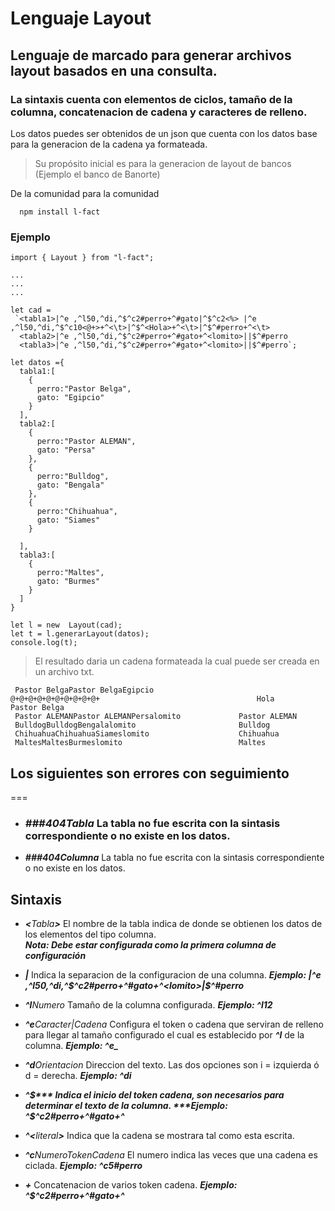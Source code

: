 # Lenguaje Layout

## Lenguaje de marcado para generar archivos layout basados en una consulta.
###  La sintaxis  cuenta con elementos de ciclos, tamaño de la columna, concatenacion de cadena y  caracteres de relleno.
Los datos puedes ser obtenidos de un  json que cuenta con los  datos base para la generacion de la cadena ya formateada.


> Su propósito inicial es para la generacion de layout de bancos (Ejemplo el banco de Banorte)

De la comunidad para la comunidad

~~~
  npm install l-fact
~~~
### Ejemplo

```
import { Layout } from "l-fact";

...
...
...

let cad = 
 `<tabla1>|^e ,^l50,^di,^$^c2#perro+^#gato|^$^c2<%> |^e ,^l50,^di,^$^c10<@+>+^<\t>|^$^<Hola>+^<\t>|^$^#perro+^<\t>
  <tabla2>|^e ,^l50,^di,^$^c2#perro+^#gato+^<lomito>||$^#perro
  <tabla3>|^e ,^l50,^di,^$^c2#perro+^#gato+^<lomito>||$^#perro`;

let datos ={
  tabla1:[
    {
      perro:"Pastor Belga",
      gato: "Egipcio"
    }
  ],
  tabla2:[
    {
      perro:"Pastor ALEMAN",
      gato: "Persa"
    },
    {
      perro:"Bulldog",
      gato: "Bengala"
    },
    {
      perro:"Chihuahua",
      gato: "Siames"
    }

  ],
  tabla3:[
    {
      perro:"Maltes",
      gato: "Burmes"
    }
  ]
}

let l = new  Layout(cad);
let t = l.generarLayout(datos);
console.log(t);
```

> El resultado daria un cadena formateada la cual puede ser creada en un archivo txt.

```
 Pastor BelgaPastor BelgaEgipcio                   @+@+@+@+@+@+@+@+@+@+                                   Hola       Pastor Belga
 Pastor ALEMANPastor ALEMANPersalomito             Pastor ALEMAN
 BulldogBulldogBengalalomito                       Bulldog
 ChihuahuaChihuahuaSiameslomito                    Chihuahua
 MaltesMaltesBurmeslomito                          Maltes

```

## Los siguientes son errores con seguimiento  
===

* ### ***###404Tabla***  La tabla no fue escrita con la sintasis correspondiente o no existe en los datos.
* ***###404Columna***  La tabla no fue escrita con la sintasis correspondiente o no existe en los datos.

## Sintaxis  


* ***<***_Tabla_***>***  El nombre de la tabla indica de donde se obtienen los datos de los elementos del tipo columna.  
***Nota: Debe estar configurada como la primera columna de configuración***  

* ***|***  Indica la separacion de la configuracion de una columna.   ***Ejemplo: <tabla2>|^e ,^l50,^di,^$^c2#perro+^#gato+^<lomito>|$^#perro***

* ***^l***_Numero_  Tamaño de la columna configurada.  ***Ejemplo: ^l12***
* ***^e***_Caracter|Cadena_  Configura el token o cadena que serviran de relleno para llegar al tamaño configurado el cual es establecido por ***^l*** de la columna.  ***Ejemplo: ^e_***
* ***^d***_Orientacion_  Direccion del texto. Las dos opciones son i = izquierda ó d = derecha.  ***Ejemplo: ^di***

* ***^$***  Indica el inicio del token cadena, son necesarios para determinar el texto de la columna.   ***Ejemplo: ^$^c2#perro+^#gato+^<lomito>***
* ***^<***_literal_***>***  Indica que la cadena se mostrara tal como esta escrita.  
* ***^c***_NumeroTokenCadena_  El numero indica las veces que una cadena es ciclada.  ***Ejemplo: ^c5#perro***  
* ***+***  Concatenacion de varios token cadena.     ***Ejemplo: ^$^c2#perro+^#gato+^<lomito>***  
